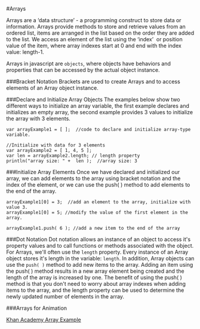 #Arrays

Arrays are a ‘data structure’ - a programming construct to store data or information.
Arrays provide methods to store and retrieve values from an ordered list, items are arranged in the list based on the order they are added to the list.
We access an element of the list using the ‘index’  or position value of the item, where array indexes start at 0 and end with the index value: length-1.

Arrays in javascript are `objects`, where objects have behaviors and properties that can be accessed by the actual object instance. 

###Bracket Notation
Brackets are used to create Arrays and to access elements of an Array object instance.  

###Declare and Initialize Array Objects
The examples below show two different ways to initialize an array variable, the first example declares and initializes an empty array, the second example provides 3 values to initialize the array with 3 elements.

    var arrayExample1 = [ ];  //code to declare and initialize array-type variable. 

    //Initialize with data for 3 elements
    var arrayExample2 = [ 1, 4, 5 ];
    var len = arrayExample2.length; // length property
    println("array size: " +  len );  //array size: 3 
    
###Initialize Array Elements
Once we have declared and initialized our array, we can add elements to the array using bracket notation and the index of the element, or we can use the push( ) method to add elements to the end of the array.

    arrayExample1[0] = 3;  //add an element to the array, initialize with value 3.
    arrayExample1[0] = 5; //modify the value of the first element in the array.

    arrayExample1.push( 6 ); //add a new item to the end of the array

###Dot Notation
Dot notation allows an instance of an object to access it's property values and to call functions or methods associated with the object.  For Arrays, we'll often use the `length` property.  Every instance of an Array object stores it's length in the variable: `length`.  In addition, Array objects can use the `push( )` method to add new items to the array.  Adding an item using the push( ) method results in a new array element being created and the length of the array is increased by one.  The benefit of using the push( ) method is that you don't need to worry about array indexes when adding items to the array, and the length property can be used to determine the newly updated number of elements in the array.

###Arrays for Animation

[Khan Academy Array Example](https://www.khanacademy.org/computer-programming/arrays-bouncing-balls/6637063593721856)